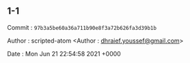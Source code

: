 ## 1-1 

 Commit : `97b3a5be60a36a711b90e8f3a72b626fa3d39b1b`

 Author : scripted-atom <Author : dhraief.youssef@gmail.com> 

 Date 	: Mon Jun 21 22:54:58 2021 +0000 

